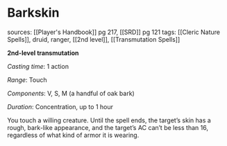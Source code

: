 # Barkskin
sources: [[Player's Handbook]] pg 217, [[SRD]] pg 121
tags: [[Cleric Nature Spells]], druid, ranger, [[2nd level]], [[Transmutation Spells]]

**2nd-level transmutation**

*Casting time*: 1 action

*Range*: Touch

*Components*: V, S, M (a handful of oak bark)

*Duration*: Concentration, up to 1 hour

You touch a willing creature. Until the spell ends, the target’s skin has a rough, bark-like appearance, and the target’s AC can’t be less than 16, regardless of what kind of armor it is wearing.
